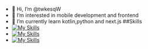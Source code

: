- 👋 Hi, I’m @twkesqW
- 👀 I’m interested in mobile development and frontend
- 🌱 I’m currently learn kotlin,python and next.js
  ##Skills
- [![My Skills](https://skillicons.dev/icons?i=js,html,css,wasm,react,vue,sass,npm,yarn,nodejs,vite,tailwind,redux,pinia,nextjs)](https://skillicons.dev)
- [![My Skills](https://skillicons.dev/icons?i=java,kotlin,dart,ktor,androidstudio)](https://skillicons.dev)
- [![My Skills](https://skillicons.dev/icons?i=py,fastapi)](https://skillicons.dev)




